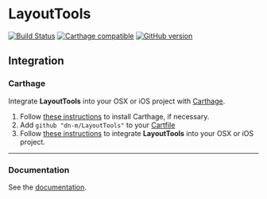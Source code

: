 # LayoutTools

[![Build Status](https://travis-ci.org/dn-m/LayoutTools.svg?branch=master)](https://travis-ci.org/dn-m/LayoutTools)
[![Carthage compatible](https://img.shields.io/badge/Carthage-compatible-4BC51D.svg?style=flat)](https://github.com/Carthage/Carthage) 
[![GitHub version](https://badge.fury.io/gh/dn-m%2FLayoutTools.svg)](https://badge.fury.io/gh/dn-m%2FLayoutTools)

<a name="integration"></a>
## Integration

### Carthage
Integrate **LayoutTools** into your OSX or iOS project with [Carthage](https://github.com/Carthage/Carthage).

1. Follow [these instructions](https://github.com/Carthage/Carthage#installing-carthage) to install Carthage, if necessary.
2. Add `github "dn-m/LayoutTools"` to your [Cartfile](https://github.com/Carthage/Carthage/blob/master/Documentation/Artifacts.md#cartfile)
3. Follow [these instructions](https://github.com/Carthage/Carthage#adding-frameworks-to-an-application) to integrate **LayoutTools** into your OSX or iOS project.

***

### Documentation

See the [documentation](http://dn-m.github.io/LayoutTools/).
